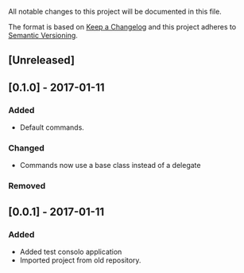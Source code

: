 All notable changes to this project will be documented in this file.

The format is based on [Keep a Changelog](http://keepachangelog.com/en/1.0.0/)
and this project adheres to [Semantic Versioning](http://semver.org/spec/v2.0.0.html).

## [Unreleased]

## [0.1.0] - 2017-01-11
### Added
- Default commands.
### Changed
- Commands now use a base class instead of a delegate
### Removed
## [0.0.1] - 2017-01-11
### Added
- Added test consolo application
- Imported project from old repository.